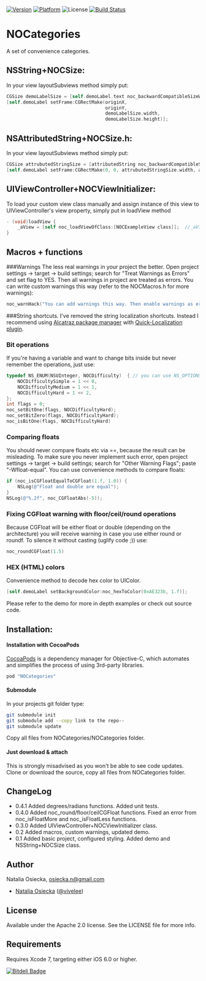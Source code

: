 [![Version](https://cocoapod-badges.herokuapp.com/v/NOCategories/badge.png)](http://cocoadocs.org/docsets/NOCategories) 
[![Platform](https://cocoapod-badges.herokuapp.com/p/NOCategories/badge.png)](http://cocoadocs.org/docsets/NOCategories) 
![License](https://img.shields.io/badge/license-Apache_2-green.svg?style=flat)
[![Build Status](https://travis-ci.org/natalia-osa/NOCategories.svg?branch=master)](https://travis-ci.org/natalia-osa/NOCategories)

# NOCategories
A set of convenience categories.
## NSString+NOCSize:
In your view layoutSubviews method simply put:
```objective-c
CGSize demoLabelSize = [self.demoLabel.text noc_backwardCompatibleSizeWithFont:self.demoLabel.font constrainedToSize:frame.size];
[self.demoLabel setFrame:CGRectMake(originX,
                                    originY,
                                    demoLabelSize.width,
                                    demoLabelSize.height)];
```
## NSAttributedString+NOCSize.h:
In your view layoutSubviews method simply put:
```objective-c
CGSize attrubutedStringSize = [attributedString noc_backwardCompatibleSizeConstrainedToSize:CGSizeMake(150, 200)];
[self.demoLabel setFrame:CGRectMake(0, 0, attrubutedStringSize.width, attrubutedStringSize.height)];
```

## UIViewController+NOCViewInitializer:
To load your custom view class manually and assign instance of this view to UIViewController's view property, simply put in loadView method 
```objective-c
- (void)loadView {
    _aView = [self noc_loadViewOfClass:[NOCExampleView class]];  //_aView is @property of NOCExampleView class stored locally for easier access
}
```

## Macros + functions
###Warnings
The less real warnings in your project the better. Open project settings -> target -> build settings; search for "Treat Warnings as Errors" and set flag to YES. Then all warnings in project are treated as errors. You can write custom warnings this way (refer to the NOCMacros.h for more warnings):
```objective-c
noc_warnHack("You can add warnings this way. Then enable warnings as errors in your project configuration and write clean code.")
```
###String shortcuts.
I've removed the string localization shortcuts. Instead I recommend using [Alcatraz package manager](https://github.com/supermarin/Alcatraz) with [Quick-Localization plugin](https://github.com/nanaimostudio/Xcode-Quick-Localization).
### Bit operations
If you're having a variable and want to change bits inside but never remember the operations, just use:
```objective-c
typedef NS_ENUM(NSUInteger, NOCDifficulty)  { // you can use NS_OPTIONS instead
    NOCDifficultySimple = 1 << 0,
    NOCDifficultyMedium = 1 << 1,
    NOCDifficultyHard = 1 << 2,
};
int flags = 0;
noc_setBitOne(flags, NOCDifficultyHard);
noc_setBitZero(flags, NOCDifficultyHard);
noc_isBitOne(flags, NOCDifficultyHard)
```
### Comparing floats
You should never compare floats etc via ==, because the result can be misleading. To make sure you never implement such error, open project settings -> target -> build settings; search for "Other Warning Flags"; paste "-Wfloat-equal".
You can use convenience methods to compare floats:
```objective-c
if (noc_isCGFloatEqualToCGFloat(1.f, 1.0)) {
    NSLog(@"Float and double are equal");
}
NSLog(@"%.2f", noc_CGFloatAbs(-5));
```
### Fixing CGFloat warning with floor/ceil/round operations
Because CGFloat will be either float or double (depending on the architecture) you will receive warning in case you use either round or roundf. To silence it without casting (uglify code ;)) use:
```objective-c
noc_roundCGFloat(1.5)
```
### HEX (HTML) colors
Convenience method to decode hex color to UIColor.
```objective-c
[self.demoLabel setBackgroundColor:noc_hexToColor(0xAE323b, 1.f)];
```

Please refer to the demo for more in depth examples or check out source code.
## Installation:
#### Installation with CocoaPods
[CocoaPods](http://cocoapods.org) is a dependency manager for Objective-C, which automates and simplifies the process of using 3rd-party libraries.
```ruby
pod "NOCategories"
```
#### Submodule
In your projects git folder type:
```bash
git submodule init
git submodule add --copy link to the repo--
git submodule update
```
Copy all files from NOCategories/NOCategories folder.
#### Just download & attach
This is strongly misadvised as you won't be able to see code updates. Clone or download the source, copy all files from NOCategories folder.

## ChangeLog
- 0.4.1 Added degrees/radians functions. Added unit tests.
- 0.4.0 Added noc_round/floor/ceilCGFloat functions. Fixed an error from noc_isFloatMore and noc_isFloatLess functions.
- 0.3.0 Added UIViewController+NOCViewInitializer class.
- 0.2 Added macros, custom warnings, updated demo.
- 0.1 Added basic project, configured styling. Added demo and NSString+NOCSize class.

## Author

Natalia Osiecka, osiecka.n@gmail.com
- [Natalia Osiecka](https://github.com/natalia-osa/) ([@vivelee](https://twitter.com/vivelee))

## License

Available under the Apache 2.0 license. See the LICENSE file for more info.

## Requirements

Requires Xcode 7, targeting either iOS 6.0 or higher.


[![Bitdeli Badge](https://d2weczhvl823v0.cloudfront.net/natalia-osa/nocategories/trend.png)](https://bitdeli.com/free "Bitdeli Badge")

